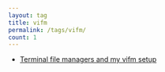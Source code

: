 ```yaml
---
layout: tag
title: vifm
permalink: /tags/vifm/
count: 1
---
```


- [Terminal file managers and my vifm setup](https://calzone.proofofpizza.com/tech/Terminal-file-managers-and-vifm-setup/)
